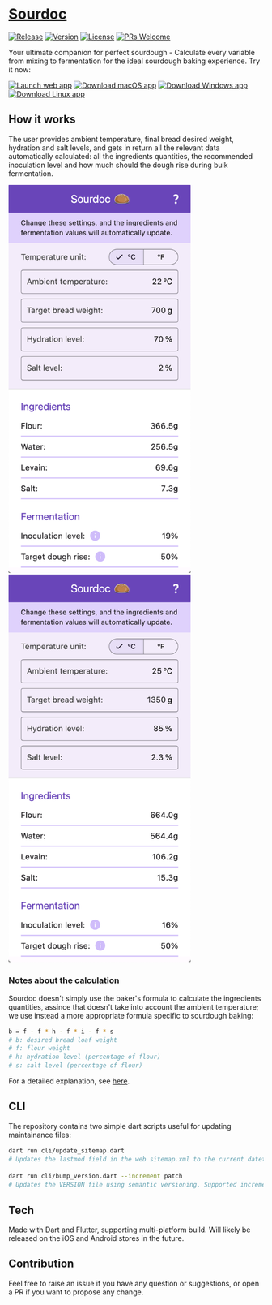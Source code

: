 # [Sourdoc](https://sourdoc.duddu.dev)
[![Release](https://github.com/duddu/sourdoc/actions/workflows/release.yml/badge.svg)](https://github.com/duddu/sourdoc/actions/workflows/release.yml)
[![Version](https://img.shields.io/github/v/tag/duddu/sourdoc?label=Version&logo=semver&color=6B41C8&labelColor=2b3238)](https://github.com/duddu/sourdoc/releases/latest)
[![License](https://badgen.net/github/license/duddu/sourdoc?color=009688&label=License&labelColor=2b3238)](https://github.com/duddu/sourdoc/blob/main/LICENSE)
[![PRs Welcome](https://img.shields.io/badge/PRs-welcome-yellow.svg?labelColor=2b3238)](https://github.com/duddu/sourdoc/compare)

Your ultimate companion for perfect sourdough - Calculate every variable from mixing to fermentation for the ideal sourdough baking experience. Try it now:

[![Launch web app](https://img.shields.io/badge/Launch_web_app-red?logo=googlechrome&logoColor=white)](https://sourdoc.duddu.dev)
[![Download macOS app](https://img.shields.io/badge/Download_macOS_app-silver?logo=apple&logoColor=grey)](https://github.com/duddu/sourdoc/releases/download/v1.4.13/macos-sourdoc-v1.4.13.tgz)
[![Download Windows app](https://img.shields.io/badge/Download_Windows_app-0061bb?logo=windows&logoColor=white)](https://github.com/duddu/sourdoc/releases/download/v1.4.13/windows-sourdoc-v1.4.13.tgz)
[![Download Linux app](https://img.shields.io/badge/Download_Linux_app-grey?logo=linux&logoColor=white)](https://github.com/duddu/sourdoc/releases/download/v1.4.13/linux-sourdoc-v1.4.13.tgz)

## How it works

The user provides ambient temperature, final bread desired weight, hydration and salt levels, and gets in return all the relevant data automatically calculated: all the ingredients quantities, the recommended inoculation level and how much should the dough rise during bulk fermentation.

<img alt="Sourdoc sample screenshot 1" src="https://raw.githubusercontent.com/duddu/sourdoc/main/docs/assets/web-home-screenshot_1.png" width=360>&emsp;
<img alt="Sourdoc sample screenshot 2" src="https://raw.githubusercontent.com/duddu/sourdoc/main/docs/assets/web-home-screenshot_2.png" width=360>

### Notes about the calculation

Sourdoc doesn't simply use the baker's formula to calculate the ingredients quantities, assince that doesn't take into account the ambient temperature; we use instead a more appropriate formula specific to sourdough baking: 

```bash
b = f - f * h - f * i - f * s
# b: desired bread loaf weight
# f: flour weight
# h: hydration level (percentage of flour)
# s: salt level (percentage of flour)
```

For a detailed explanation, see [here](https://sourdoc.duddu.dev/help).

## CLI

The repository contains two simple dart scripts useful for updating maintainance files:

```bash
dart run cli/update_sitemap.dart
# Updates the lastmod field in the web sitemap.xml to the current datetime

dart run cli/bump_version.dart --increment patch
# Updates the VERSION file using semantic versioning. Supported increment values: patch|minor|major.
```

## Tech 

Made with Dart and Flutter, supporting multi-platform build. Will likely be released on the iOS and Android stores in the future. 

## Contribution

Feel free to raise an issue if you have any question or suggestions, or open a PR if you want to propose any change.
